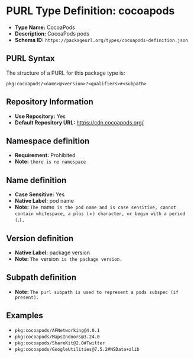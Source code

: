 <!--  NOTE: Auto-generated from the JSON PURL type definition.
Do not manually edit this file. Edit the JSON type definition instead. -->

# PURL Type Definition: cocoapods

- **Type Name:** CocoaPods
- **Description:** CocoaPods pods
- **Schema ID:** `https://packageurl.org/types/cocoapods-definition.json`

## PURL Syntax

The structure of a PURL for this package type is:

    pkg:cocoapods/<name>@<version>?<qualifiers>#<subpath>

## Repository Information

- **Use Repository:** Yes
- **Default Repository URL:** https://cdn.cocoapods.org/

## Namespace definition

- **Requirement:** Prohibited
- **Note:** `there is no namespace`

## Name definition

- **Case Sensitive:** Yes
- **Native Label:** pod name
- **Note:** `The `name` is the pod name and is case sensitive, cannot contain whitespace, a plus (`+`) character, or begin with a period (`.`).`

## Version definition

- **Native Label:** package version
- **Note:** `The `version` is the package version.`

## Subpath definition

- **Note:** `The purl subpath is used to represent a pods subspec (if present).`

## Examples

- `pkg:cocoapods/AFNetworking@4.0.1`
- `pkg:cocoapods/MapsIndoors@3.24.0`
- `pkg:cocoapods/ShareKit@2.0#Twitter`
- `pkg:cocoapods/GoogleUtilities@7.5.2#NSData+zlib`
